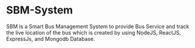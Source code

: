 # SBM-System
SBM is a Smart Bus Management System to provide Bus Service and track the live location of the bus which is created by using NodeJS, ReactJS, ExpressJs, and Mongodb Database. 

